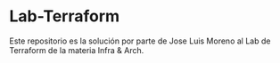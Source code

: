# Lab-Terraform
Este repositorio es la solución por parte de Jose Luis Moreno al Lab de Terraform de la materia Infra & Arch.
